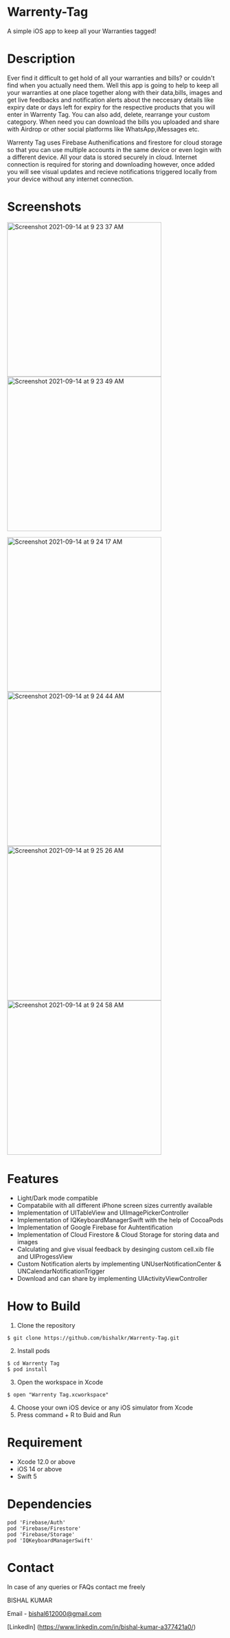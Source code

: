 # Warrenty-Tag
A simple iOS app to keep all your Warranties tagged!

# Description
Ever find it difficult to get hold of all your warranties and bills? or couldn't find when you actually need them. Well this app is going to help to keep all your warranties at one place together along with their data,bills, images and get live feedbacks and notification alerts about the neccesary details like expiry date or days left for expiry for the respective products that you will enter in Warrenty Tag. You can also add, delete, rearrange your custom categpory. When need you can download the bills you uploaded and share with Airdrop or other social platforms like WhatsApp,iMessages etc.

Warrenty Tag uses Firebase Authenifications and firestore for cloud storage so that you can use multiple accounts in the same device or even login with a different device. All your data is stored securely in cloud. Internet connection is required for storing and downloading however, once added you will see visual updates and recieve notifications triggered locally from your device without any internet connection.


# Screenshots
<img width="359" alt="Screenshot 2021-09-14 at 9 23 37 AM" src="https://user-images.githubusercontent.com/86237119/133192532-69ea1265-5d18-4a75-b4d5-e977c9959348.png">  <img width="359" alt="Screenshot 2021-09-14 at 9 23 49 AM" src="https://user-images.githubusercontent.com/86237119/133192560-9633e63c-293e-423c-b0c5-b322bb334379.png"> 

 <img width="359" alt="Screenshot 2021-09-14 at 9 24 17 AM" src="https://user-images.githubusercontent.com/86237119/133192619-b7c95e50-680d-4310-9f24-95e4c18f9cb9.png"> <img width="359" alt="Screenshot 2021-09-14 at 9 24 44 AM" src="https://user-images.githubusercontent.com/86237119/133192661-c30ae570-e926-44ba-a09e-33c81a098da3.png">  
 <img width="359" alt="Screenshot 2021-09-14 at 9 25 26 AM" src="https://user-images.githubusercontent.com/86237119/133192869-f0271ea3-455f-41f3-b158-036748cf6da7.png"> <img width="359" alt="Screenshot 2021-09-14 at 9 24 58 AM" src="https://user-images.githubusercontent.com/86237119/133193062-aa69e569-dfd0-4a83-885c-0b181b36bff3.png">

# Features
- Light/Dark mode compatible
- Compatabile with all different iPhone screen sizes currently available 
- Implementation of UITableView and UIImagePickerController
- Implementation of IQKeyboardManagerSwift with the help of CocoaPods
- Implementation of Google Firebase for Auhtentification
- Implementation of Cloud Firestore & Cloud Storage for storing data and images
- Calculating and give visual feedback by desinging custom cell.xib file and UIProgessView
- Custom Notification alerts by implementing UNUserNotificationCenter & UNCalendarNotificationTrigger
- Download and can share by implementing UIActivityViewController


# How to Build
 
1. Clone the repository
 ```
 $ git clone https://github.com/bishalkr/Warrenty-Tag.git
 ```
2. Install pods 
 ```
 $ cd Warrenty Tag
 $ pod install
 ```
3. Open the workspace in Xcode
 ```
 $ open "Warrenty Tag.xcworkspace"
 ```

 4. Choose your own iOS device or any iOS simulator from Xcode 
 5. Press command + R to Buid and Run


# Requirement
- Xcode 12.0 or above 
- iOS 14 or above 
- Swift 5

# Dependencies
 ```
 pod 'Firebase/Auth'
pod 'Firebase/Firestore'
pod 'Firebase/Storage'
pod 'IQKeyboardManagerSwift'

```

# Contact 

In case of any queries or FAQs contact me freely 

BISHAL KUMAR 

Email - bishal612000@gmail.com

[Linkedln] (https://www.linkedin.com/in/bishal-kumar-a377421a0/)  






 
















